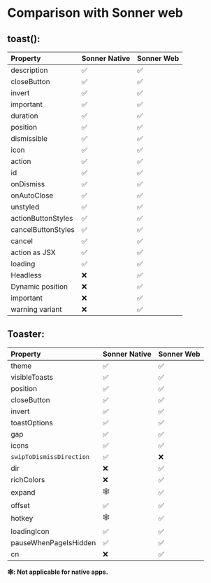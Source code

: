 # Comparison with Sonner web

## toast():

| Property           | Sonner Native | Sonner Web |
| :----------------- | ------------- | ---------- |
| description        | ✅            | ✅         |
| closeButton        | ✅            | ✅         |
| invert             | ✅            | ✅         |
| important          | ✅            | ✅         |
| duration           | ✅            | ✅         |
| position           | ✅            | ✅         |
| dismissible        | ✅            | ✅         |
| icon               | ✅            | ✅         |
| action             | ✅            | ✅         |
| id                 | ✅            | ✅         |
| onDismiss          | ✅            | ✅         |
| onAutoClose        | ✅            | ✅         |
| unstyled           | ✅            | ✅         |
| actionButtonStyles | ✅            | ✅         |
| cancelButtonStyles | ✅            | ✅         |
| cancel             | ✅            | ✅         |
| action as JSX      | ✅            | ✅         |
| loading            | ✅            | ✅         |
| Headless           | ❌            | ✅         |
| Dynamic position   | ❌            | ✅         |
| important          | ❌            | ✅         |
| warning variant    | ❌            | ✅         |

## Toaster:

| Property                 | Sonner Native | Sonner Web |
| :----------------------- | ------------- | ---------- |
| theme                    | ✅            | ✅         |
| visibleToasts            | ✅            | ✅         |
| position                 | ✅            | ✅         |
| closeButton              | ✅            | ✅         |
| invert                   | ✅            | ✅         |
| toastOptions             | ✅            | ✅         |
| gap                      | ✅            | ✅         |
| icons                    | ✅            | ✅         |
| `swipToDismissDirection` | ✅            | ❌         |
| dir                      | ❌            | ✅         |
| richColors               | ❌            | ✅         |
| expand                   | 🕸️            | ✅         |
| offset                   | ✅            | ✅         |
| hotkey                   | 🕸️            | ✅         |
| loadingIcon              | ✅            | ✅         |
| pauseWhenPageIsHidden    | ✅            | ✅         |
| cn                       | ❌            | ✅         |

**🕸️: Not applicable for native apps.**
